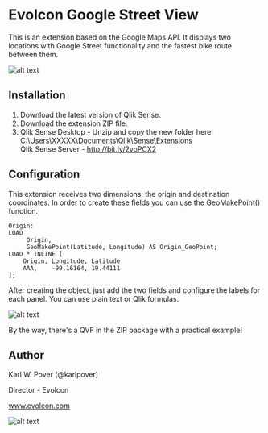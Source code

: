 # Evolcon Google Street View

This is an extension based on the Google Maps API. It displays two locations with Google Street functionality and the fastest bike route between them.

![alt text](https://user-images.githubusercontent.com/30984355/29733767-6d13e388-89b4-11e7-9193-e37c6474ed85.png)


Installation
------------------------

1. Download the latest version of Qlik Sense.
2. Download the extension ZIP file.
3. Qlik Sense Desktop - Unzip and copy the new folder here: C:\Users\XXXXX\Documents\Qlik\Sense\Extensions\
Qlik Sense Server - http://bit.ly/2voPCX2


## Configuration
This extension receives two dimensions: the origin and destination coordinates. In order to create these fields you can use the GeoMakePoint() function.

```
Origin:
LOAD 
	 Origin,
	 GeoMakePoint(Latitude, Longitude) AS Origin_GeoPoint;
LOAD * INLINE [
	Origin, Longitude, Latitude
    AAA,    -99.16164, 19.44111 
];
```

After creating the object, just add the two fields and configure the labels for each panel. You can use plain text or Qlik formulas.

![alt text](https://user-images.githubusercontent.com/30984355/29734694-609cb062-89b9-11e7-83bd-72b815ae3218.png)

By the way, there's a QVF in the ZIP package with a practical example!


## Author

Karl W. Pover (@karlpover)

Director - Evolcon

www.evolcon.com

![alt text](https://user-images.githubusercontent.com/30984355/29734838-2993985a-89ba-11e7-8967-67b05472a57c.png)
